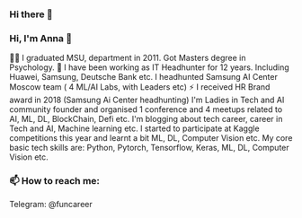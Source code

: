 ### Hi there 👋

###  Hi, I'm Anna 👋

👩‍🎓 I graduated MSU, department in 2011. Got Masters degree in Psychology.
👋 I have been working as IT Headhunter for 12 years. Including Huawei, Samsung, Deutsche Bank etc. I headhunted Samsung AI Center Moscow team ( 4 ML/AI Labs, with Leaders etc)
⚡ I received HR Brand award in 2018 (Samsung Ai Center headhunting)
I'm Ladies in Tech and AI community founder and organised 1 conference and 4 meetups related to AI, ML, DL, BlockChain, Defi etc.
I'm blogging about tech career, career in Tech and AI, Machine learning etc.
I started to participate at Kaggle competitions this year and learnt a bit ML, DL, Computer Vision etc.
My core basic tech skills are: Python, Pytorch, Tensorflow, Keras, ML, DL, Computer Vision etc.

 ### 📫 How to reach me: 
 Telegram: @funcareer


